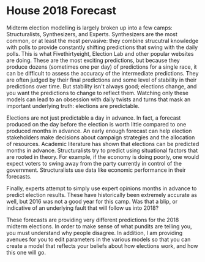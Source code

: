# House 2018 Forecast

Midterm election modelling is largely broken up into a few camps: Structuralists, Synthesizers, and Experts. Synthesizers are the most common, or at least the most pervasive: they combine strucutral knowledge with polls to provide constantly shifting predictions that swing with the daily polls. This is what Fivethirtyeight, Election Lab and other popular websites are doing. These are the most exciting predictions, but because they produce dozens (sometimes one per day) of predictions for a single race, it can be difficult to assess the accuracy of the intermediate predictions. They are often judged by their final predictions and some level of stability in their predictions over time. But stability isn't always good; elections change, and you want the predictions to change to reflect them. Watching only these models can lead to an obsession with daily twists and turns that mask an important underlying truth: elections are predictable.

Elections are not just predictable a day in advance. In fact, a forecast produced on the day before the election is worth little compared to one produced months in advance. An early enough forecast can help election stakeholders make decisions about campaign strategies and the allocation of resources. Academic literature has shown that elections can be predicted months in advance. Structuralists try to predict using situational factors that are rooted in theory. For example, if the economy is doing poorly, one would expect voters to swing away from the party currently in control of the government. Structuralists use data like economic performance in their forecasts.

Finally, experts attempt to simply use expert opinions months in advance to predict election results. These have historically been extremely accurate as well, but 2016 was not a good year for this camp. Was that a blip, or indicative of an underlying fault that will follow us into 2018?

These forecasts are providing very different predictions for the 2018 midterm elections. In order to make sense of what pundits are telling you, you must understand why people disagree. In addition, I am providing avenues for you to edit parameters in the various models so that you can create a model that reflects your beliefs about how elections work, and how this one will go.